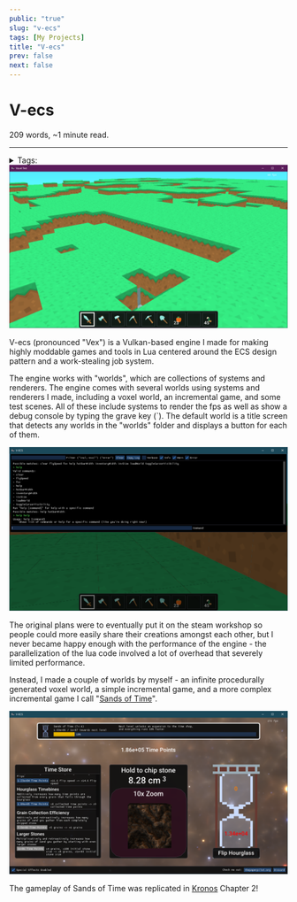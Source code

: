 ```yaml
---
public: "true"
slug: "v-ecs"
tags: [My Projects]
title: "V-ecs"
prev: false
next: false
---
```

<script setup>
import { data } from '../../git.data.ts';
import { useData } from 'vitepress';
const pageData = useData();
</script>
<h1 class="p-name">V-ecs</h1>
<p>209 words, ~1 minute read. <span v-html="data[`site/${pageData.page.value.relativePath}`]" /></p>
<hr/>

<details><summary>Tags:</summary><a href="/garden/my-projects/index.md">My Projects</a></details>

<div class="img-container"><img src="/garden/screenshot_1717383987886_0.png" title="screenshot.png"/></div>

V-ecs (pronounced "Vex") is a Vulkan-based engine I made for making highly moddable games and tools in Lua centered around the ECS design pattern and a work-stealing job system.

The engine works with "worlds", which are collections of systems and renderers. The engine comes with several worlds using systems and renderers I made, including a voxel world, an incremental game, and some test scenes. All of these include systems to render the fps as well as show a debug console by typing the grave key (\`). The default world is a title screen that detects any worlds in the "worlds" folder and displays a button for each of them.

<div class="img-container"><img src="/garden/debug_1717384018620_0.png" title="debug.png"/></div>

The original plans were to eventually put it on the steam workshop so people could more easily share their creations amongst each other, but I never became happy enough with the performance of the engine - the parallelization of the lua code involved a lot of overhead that severely limited performance.

Instead, I made a couple of worlds by myself - an infinite procedurally generated voxel world, a simple incremental game, and a more complex incremental game I call "[Sands of Time](https://thepaperpilot.itch.io/sands-of-time)".

<div class="img-container"><img src="/garden/sandsoftime_1717383994964_0.png" title="sandsoftime.png"/></div>

The gameplay of Sands of Time was replicated in [Kronos](/garden/kronos/index.md) Chapter 2!